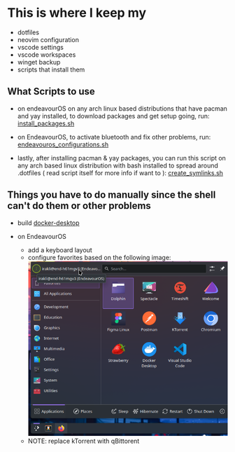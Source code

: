 # This is where I keep my

- dotfiles
- neovim configuration
- vscode settings
- vscode workspaces
- winget backup
- scripts that install them

## What Scripts to use

- on endeavourOS on any arch linux based distributions that have pacman and yay
  installed, to download packages and get setup going, run:
  [install_packages.sh](../install_packages.sh)

- on EndeavourOS, to activate bluetooth and fix other problems, run:
  [endeavouros_configurations.sh](../endeavouros_configurations.sh)

- lastly, after installing pacman & yay packages, you can run this script
  on any arch based linux distribution with bash installed to spread around
  .dotfiles ( read script itself for more info if want to ):
  [create_symlinks.sh](../create_symlinks.sh)

## Things you have to do manually since the shell can't do them or other problems

- build [docker-desktop](https://www.youtube.com/watch?v=OTmyNHTQ0AA)

- on EndeavourOS
  - add a keyboard layout
  - configure favorites based on the following image:
    ![image of favorites on EndeavourOS](./favorites_img.png)
  - NOTE: replace kTorrent with qBittorent
